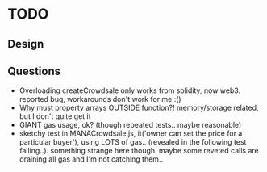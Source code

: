 # TODO

## Design

## Questions
- Overloading createCrowdsale only works from solidity, now web3. reported bug, workarounds don't work for me :()
- Why must property arrays OUTSIDE function?! memory/storage related, but I don't quite get it
- GIANT gas usage, ok? (though repeated tests.. maybe reasonable)
- sketchy test in MANACrowdsale.js, it('owner can set the price for a particular buyer'), using LOTS of gas.. (revealed in the following test failing..). something strange here though. maybe some reveted calls are draining all gas and I'm not catching them.. 
